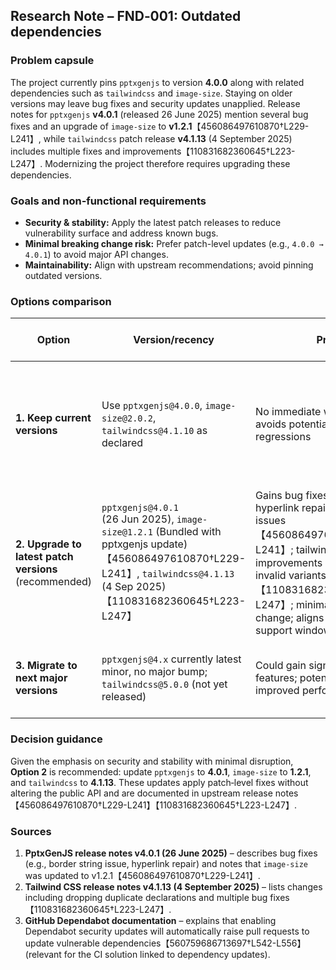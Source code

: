 ## Research Note – FND‑001: Outdated dependencies

### Problem capsule

The project currently pins `pptxgenjs` to version **4.0.0** along with related dependencies such as `tailwindcss` and `image-size`.  Staying on older versions may leave bug fixes and security updates unapplied.  Release notes for `pptxgenjs` **v4.0.1** (released 26 June 2025) mention several bug fixes and an upgrade of `image-size` to **v1.2.1**【456086497610870†L229-L241】, while `tailwindcss` patch release **v4.1.13** (4 September 2025) includes multiple fixes and improvements【110831682360645†L223-L247】.  Modernizing the project therefore requires upgrading these dependencies.

### Goals and non‑functional requirements

* **Security & stability:** Apply the latest patch releases to reduce vulnerability surface and address known bugs.
* **Minimal breaking change risk:** Prefer patch-level updates (e.g., `4.0.0 → 4.0.1`) to avoid major API changes.
* **Maintainability:** Align with upstream recommendations; avoid pinning outdated versions.

### Options comparison

| Option | Version/recency | Pros | Cons | Risks & migration effort |
|------|---------------|------|------|--------------------------|
| **1. Keep current versions** | Use `pptxgenjs@4.0.0`, `image-size@2.0.2`, `tailwindcss@4.1.10` as declared | No immediate work required; avoids potential update regressions | Leaves known bugs unfixed; `image-size` used by `pptxgenjs` has been updated to 1.2.1【456086497610870†L229-L241】; missing tailwind fixes such as CSS emission deduplication【110831682360645†L223-L247】 | Risk of latent bugs and vulnerabilities; may hinder future upgrades |
| **2. Upgrade to latest patch versions** (recommended) | `pptxgenjs@4.0.1` (26 Jun 2025), `image-size@1.2.1` (Bundled with pptxgenjs update)【456086497610870†L229-L241】, `tailwindcss@4.1.13` (4 Sep 2025)【110831682360645†L223-L247】 | Gains bug fixes such as hyperlink repair and border issues【456086497610870†L229-L241】; tailwind improvements like discarding invalid variants【110831682360645†L223-L247】; minimal API surface change; aligns with upstream support window | Requires updating `package.json` and regenerating `package-lock.json`; must run `npm install` | Low risk; patch versions should be backwards compatible; ensure tests cover basic functionality |
| **3. Migrate to next major versions** | `pptxgenjs@4.x` currently latest minor, no major bump; `tailwindcss@5.0.0` (not yet released) | Could gain significant new features; potential for improved performance | High migration effort; major versions often introduce breaking changes; no stable major versions available as of Sept 2025 | Not applicable now; reserved for future modernisation cycles |

### Decision guidance

Given the emphasis on security and stability with minimal disruption, **Option 2** is recommended: update `pptxgenjs` to **4.0.1**, `image-size` to **1.2.1**, and `tailwindcss` to **4.1.13**.  These updates apply patch‑level fixes without altering the public API and are documented in upstream release notes【456086497610870†L229-L241】【110831682360645†L223-L247】.

### Sources

1. **PptxGenJS release notes v4.0.1 (26 June 2025)** – describes bug fixes (e.g., border string issue, hyperlink repair) and notes that `image-size` was updated to v1.2.1【456086497610870†L229-L241】.
2. **Tailwind CSS release notes v4.1.13 (4 September 2025)** – lists changes including dropping duplicate declarations and multiple bug fixes【110831682360645†L223-L247】.
3. **GitHub Dependabot documentation** – explains that enabling Dependabot security updates will automatically raise pull requests to update vulnerable dependencies【560759686713697†L542-L556】 (relevant for the CI solution linked to dependency updates).